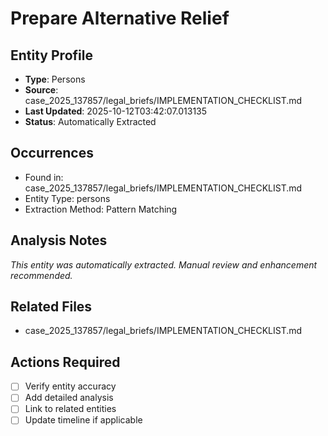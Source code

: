 # Prepare Alternative Relief

## Entity Profile
- **Type**: Persons
- **Source**: case_2025_137857/legal_briefs/IMPLEMENTATION_CHECKLIST.md
- **Last Updated**: 2025-10-12T03:42:07.013135
- **Status**: Automatically Extracted

## Occurrences
- Found in: case_2025_137857/legal_briefs/IMPLEMENTATION_CHECKLIST.md
- Entity Type: persons
- Extraction Method: Pattern Matching

## Analysis Notes
*This entity was automatically extracted. Manual review and enhancement recommended.*

## Related Files
- case_2025_137857/legal_briefs/IMPLEMENTATION_CHECKLIST.md

## Actions Required
- [ ] Verify entity accuracy
- [ ] Add detailed analysis
- [ ] Link to related entities
- [ ] Update timeline if applicable
